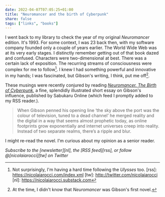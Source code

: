 ```yaml
---
date: 2022-04-07T07:05:25+01:00
title: "Neuromancer and the birth of Cyberpunk"
share: false
tags: ["links", "books"]
---
```

I went back to my library to check the year of my original *Neuromancer* edition.
It's 1993. For some context, I was 23 back then, with my software company
founded only a couple of years earlier. The World Wide Web was at its very
early stages. I distinctly remember getting out of that book dazed and
confused. Characters were two-dimensional at best. There was a certain lack of
exposition. The recurring streams of consciousness were complex for me to
follow[^3]. I knew I had something powerful and innovative in my hands; I was
fascinated, but Gibson's writing, I think, put me off[^2].

These musings were recently conjured by reading *[Neuromancer. The Birth of
Cyberpunk][1]*, a fine, splendidly illustrated short essay on Gibson's
influence, published by Sabukaru Online (which feed I promptly added to my RSS
reader.).

> When Gibson penned his opening line ‘the sky above the port was the colour of
> television, tuned to a dead channel’ he merged reality and the digital in
> a way that seems almost prophetic today, as online footprints grow
> exponentially and internet universes creep into reality. Instead of two
> separate realms, there’s a ripple and blur. 

I might re-read the novel. I'm curious about my opinion as a senior reader.

*Subscribe to the [newsletter][nl], the [RSS feed][rss], or follow @[nicolaiarocci][tw] on Twitter*

 [1]: https://sabukaru.online/articles/how-neuromancer-birthed-cyberpunk
 [^2]: At the time, I didn't know that *Neuromancer* was Gibson's first novel.
 [^3]: Not surprisingly, I'm having a hard time following the *Ulysses* too.
 [rss]: https://nicolaiarocci.com/index.xml
 [tw]: http://twitter.com/nicolaiarocci
 [nl]: https://nicolaiarocci.substack.com
